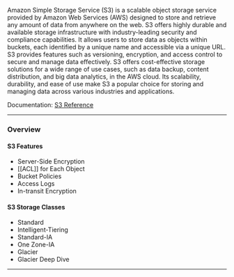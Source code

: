 Amazon Simple Storage Service (S3) is a scalable object storage service provided by Amazon Web Services (AWS) designed to store and retrieve any amount of data from anywhere on the web. S3 offers highly durable and available storage infrastructure with industry-leading security and compliance capabilities. It allows users to store data as objects within buckets, each identified by a unique name and accessible via a unique URL. S3 provides features such as versioning, encryption, and access control to secure and manage data effectively. S3 offers cost-effective storage solutions for a wide range of use cases, such as data backup, content distribution, and big data analytics, in the AWS cloud. Its scalability, durability, and ease of use make S3 a popular choice for storing and managing data across various industries and applications.

Documentation: [S3 Reference](https://aws.amazon.com/pm/serv-s3/?gclid=CjwKCAiAuNGuBhAkEiwAGId4aijviq79UgpFVnKTv6NktTPMmINIIDKzTk7A7VYLWhzwOK-VTJuO0hoCmcQQAvD_BwE&trk=c8974be7-bc21-436d-8108-722e8ab912e1&sc_channel=ps&ef_id=CjwKCAiAuNGuBhAkEiwAGId4aijviq79UgpFVnKTv6NktTPMmINIIDKzTk7A7VYLWhzwOK-VTJuO0hoCmcQQAvD_BwE:G:s&s_kwcid=AL!4422!3!645125274431!e!!g!!aws%20s3!19574556914!145779857032)
___
### Overview
#### S3 Features
- Server-Side Encryption
- [[ACL]] for Each Object
- Bucket Policies
- Access Logs
- In-transit Encryption
#### S3 Storage Classes
- Standard
- Intelligent-Tiering
- Standard-IA
- One Zone-IA
- Glacier
- Glacier Deep Dive

_______